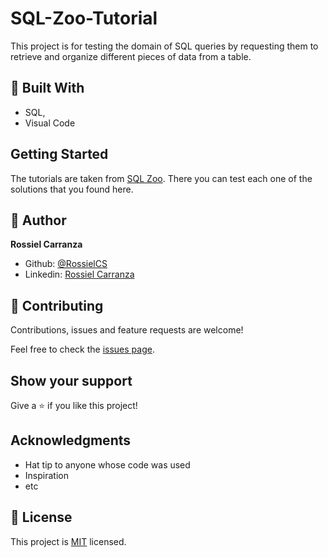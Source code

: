 # SQL-Zoo-Tutorial
This project is for testing the domain of SQL queries by requesting them to retrieve and organize different pieces of data from a table.

## :hammer: Built With

- SQL,
- Visual Code

## Getting Started

The tutorials are taken from [SQL Zoo](https://sqlzoo.net/wiki/SQL_Tutorial).
There you can test each one of the solutions that you found here.

## :woman: Author

**Rossiel Carranza**

- Github: [@RossielCS](https://github.com/RossielCS)
- Linkedin: [Rossiel Carranza](https://www.linkedin.com/in/rossiel-carranza-1666b11a1/)

## 🤝 Contributing

Contributions, issues and feature requests are welcome!

Feel free to check the [issues page](issues/).

## Show your support

Give a ⭐️ if you like this project!

## Acknowledgments

- Hat tip to anyone whose code was used
- Inspiration
- etc

## 📝 License

This project is [MIT](lic.url) licensed.

